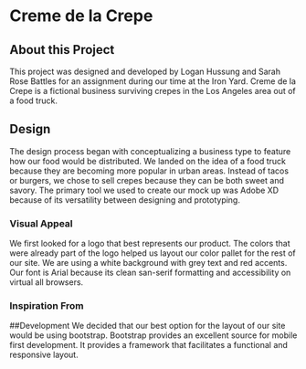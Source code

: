 # Creme de la Crepe
## About this Project
This project was designed and developed by Logan Hussung and Sarah Rose Battles for an assignment during our time at the Iron Yard. Creme de la Crepe is a fictional business surviving crepes in the Los Angeles area out of a food truck.

## Design
The design process began with conceptualizing a business type to feature how our food would be distributed. We landed on the idea of a food truck because they are becoming more popular in urban areas. Instead of tacos or burgers, we chose to sell crepes because they can be both sweet and savory. The primary tool we used to create our mock up was Adobe XD because of its versatility between designing and prototyping.

### Visual Appeal
We first looked for a logo that best represents our product. The colors that were already part of the logo helped us layout our color pallet for the rest of our site. We are using a white background with grey text and red accents. Our font is Arial because its clean san-serif formatting and accessibility on virtual all browsers.
### Inspiration From


##Development
We decided that our best option for the layout of our site would be using bootstrap. Bootstrap provides an excellent source for mobile first development. It provides a framework that facilitates a functional and responsive layout.
